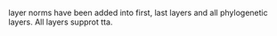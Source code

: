 layer norms have been added into first, last layers and all phylogenetic layers. All layers supprot tta.
